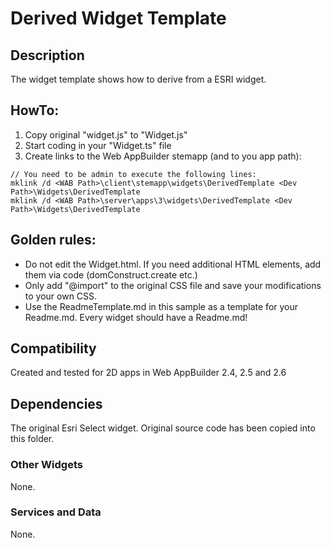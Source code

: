 # Derived Widget Template 

## Description
The widget template shows how to derive from a ESRI widget. 

## HowTo:
1. Copy original "widget.js" to "<AnyName>Widget.js"
2. Start coding in your "Widget.ts" file
3. Create links to the Web AppBuilder stemapp (and to you app path):  

```
// You need to be admin to execute the following lines:
mklink /d <WAB Path>\client\stemapp\widgets\DerivedTemplate <Dev Path>\Widgets\DerivedTemplate 
mklink /d <WAB Path>\server\apps\3\widgets\DerivedTemplate <Dev Path>\Widgets\DerivedTemplate 
```

## Golden rules:
- Do not edit the Widget.html. If you need additional HTML elements, add them via code (domConstruct.create etc.)
- Only add "@import" to the original CSS file and save your modifications to your own CSS.
- Use the ReadmeTemplate.md in this sample as a template for your Readme.md. Every widget should have a Readme.md!


## Compatibility
Created and tested for 2D apps in Web AppBuilder 2.4, 2.5 and 2.6

## Dependencies
The original Esri Select widget. Original source code has been copied into this folder.

### Other Widgets
None.

### Services and Data
None. 
